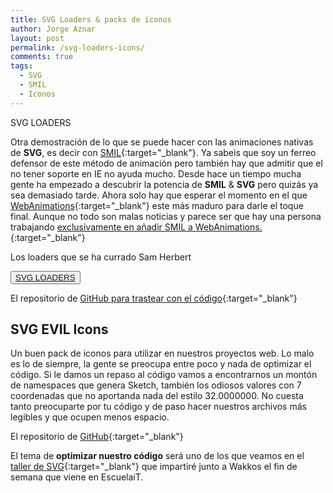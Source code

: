 ```yaml
---
title: SVG Loaders & packs de iconos
author: Jorge Aznar
layout: post
permalink: /svg-loaders-icons/
comments: true
tags:
  - SVG
  - SMIL
  - Iconos
---
```


SVG LOADERS

Otra demostración de lo que se puede hacer con las animaciones nativas de **SVG**, es decir con [SMIL](http://codepen.io/collection/chefj/){:target="_blank"}. Ya sabeis que soy un ferreo defensor de este método de animación pero también hay que admitir que el no tener soporte en IE no ayuda mucho. Desde hace un tiempo mucha gente ha empezado a descubrir la potencia de **SMIL** & **SVG** pero quizás ya sea demasiado tarde. Ahora solo hay que esperar el momento en el que [WebAnimations](http://jorgeatgu.com/blog/web-animations-en-google-chrome-36/){:target="_blank"} este más maduro para darle el toque final. Aunque no todo son malas noticias y parece ser que hay una persona trabajando [exclusivamente en añadir SMIL a WebAnimations.](http://css-tricks.com/things-chrome-dev-summit-2014/){:target="_blank"}

<!--more-->

Los loaders que se ha currado Sam Herbert

<button class="boton-centrar">
  <a target="_blank" class="btn" href="http://samherbert.net/svg-loaders/">SVG LOADERS</a>
</button>

El repositorio de [GitHub para trastear con el código](https://github.com/SamHerbert/SVG-Loaders){:target="_blank"}


## SVG EVIL Icons

Un buen pack de iconos para utilizar en nuestros proyectos web. Lo malo es lo de siempre, la gente se preocupa entre poco y nada de optimizar el código. Si le damos un repaso al código vamos a encontrarnos un montón de namespaces que genera Sketch, también los odiosos valores con 7 coordenadas que no aportanda nada del estilo 32.0000000. No cuesta tanto preocuparte por tu código y de paso hacer nuestros archivos más legibles y que ocupen menos espacio.

El repositorio de [GitHub](https://github.com/outpunk/evil-icons){:target="_blank"}


El tema de **optimizar nuestro código** será uno de los que veamos en el [taller de SVG](http://escuela.it/cursos/taller-svg-en-el-diseno-web/){:target="_blank"} que impartiré junto a Wakkos el fin de semana que viene en EscuelaiT.